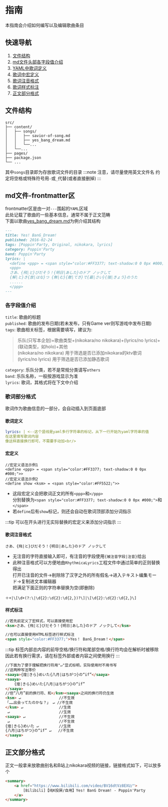 # 指南

本指南会介绍如何编写以及编辑歌曲条目
## 快速导航
1. [文件结构](#文件结构)
2. [md文件头部各字段值介绍](#各字段值介绍)
3. [YAML中歌词定义](#歌词定义)
4. [歌词中宏定义](#宏定义)
5. [歌词注音格式](#歌词注音格式)
6. [歌词样式标注](#样式标注)
7. [正文部分格式](#正文部分格式)

## 文件结构
    src/
    ├── content/
    │   ├── songs/
    │   │   ├── savior-of-song.md
    │   │   ├── yes_bang_dream.md
    │   │   └──...
    │   └──...
    ├── pages/
    ├── package.json
    └── ...

其中`songs`目录即为存放歌词文件的目录
:::note
注意，请尽量使用英文文件名
约定将空格或特殊符号用`-`或`_`代替(或者直接删掉)
:::

## md文件-frontmatter区
frontmatter区是由一对`---`围起的`YAML`区域  
此处记载了歌曲的一些基本信息，通常不属于正文范畴  
下面以歌曲[yes_bang_dream.md](/songs/yes_bang_dream/)为例介绍其结构
```markdown
---
title: Yes! BanG_Dream!
published: 2016-02-24
tags: [Poppin'Party, Original, nikokara, lyrics]
category: Poppin'Party
band: Poppin'Party
lyrics: |
  <define <ppp> = <span style="color:#FF3377; text-shadow:0 0 0px #000;">>
  <ppp>
  さあ、{飛|と}びだそう！{明日|あした}のドア ノックして
  {解|と}き{放|はな}つ {無|む}{敵|てき}で{最|さい}{強|きょう}のうた
  ......
  </ppp>
---


```
### 各字段值介绍
`title`: 歌曲的标题  
`published`: 歌曲的发布日期(若未发布，只有Game ver则写游戏中发布日期)
`tags`: 歌曲相关标签，根据需要填写，建议为:
> 乐队(只写本企划)+歌曲类型+(nikokara/no nikokara)+(lyrics/no lyrics)+(联动类型，如holo)+其他  
> (nikokara/no nikokara) 用于筛选是否已添加nikokara的ktv歌词  
> (lyrics/no lyrics) 用于筛选是否已添加静态歌词  

`category`: 乐队分类，若不是常规分类请写`others`  
`band`: 乐队名称，一般按游戏显示为准   
`lyrics`: 歌词，其格式将在下文中介绍 

### 歌词部分格式
歌词作为歌曲信息的一部分，会自动插入到页面底部
#### 歌词定义
```yaml
lyrics: | <--这个竖线是yaml多行字符串的标记，从下一行开始为yaml字符串的值
在这里填写歌词内容
像这样直接换行即可，不需要手动加<br/>
```
#### 宏定义
```
//宏定义语法示例1
<define <ppp> = <span style="color:#FF3377; text-shadow:0 0 0px #000;">>
//宏定义语法示例2
<define show <ksm> = <span style="color:#FF5522;">>
```
- 这段宏定义会把歌词正文的所有`<ppp>`和`</ppp>`    
分别替换为`<span style="color:#FF3377; text-shadow:0 0 0px #000;">`和`</span>`
- 若`define`后有`show`标记，则还会自动在歌词顶部添加分词指示

:::tip
可以在开头进行无实际替换的宏定义来添加分词指示
:::
#### 歌词注音格式
```
さあ、{飛|と}びだそう！{明日|あした}のドア ノックして
```
- 无注音的字符直接输入即可，有注音的字段使用`{被注音字段|注音}`给出
- 此种注音格式可以方便地由`RhythmicaLyrics`工程文件中通过简单的正则替换得出  
  打开已注音的文件->削除除了汉字之外的所有假名->进入テキスト编集モード->复制进文本编辑器  
  把满足下面正则的字符串替换为空(即删除)
```
＋+|\[\d+(?:\|\d{2}:\d{2}:\d{2,})?\]|\[\d{2}:\d{2}:\d{2,}\]
```
#### 样式标注
```html
//若先前定义了宏样式，可以直接使用宏
<ksm>さあ、{飛|と}びだそう！{明日|あした}のドア ノックして</ksm>

//也可以直接使用HTML标签进行样式标注
<span style="color:#FF3377;">Yes！ BanG_Dream！</span>
```
:::tip
标签内部总内容的前导空格/换行符和尾部空格/换行符均会在解析时被移除  
因此若有换行需求，请在标签外部或者内容之间使用换行
::: 
```html
//下面为了便于理解把换行符用"↵"显式标明，实际使用时不用书写
//这两种写法等价
<saaya>{煌|きら}めいた{八月|はちがつ}の“if”</saaya>
<saaya> 
    {煌|きら}めいた{八月|はちがつ}の“if” 
</saaya>
//但“八月”前的换行符、和</ksm><saaya>之间的换行符仍生效
<ksm> ↵                 //不生效
「……出会ってたのかな？」 ↵ //不生效
</ksm> ↵                //生效
 ↵                      //生效
<saaya> ↵               //不生效
 ↵                      //不生效
{煌|きら}めいた ↵         //生效
{八月|はちがつ}の“if” ↵   //不生效
</saaya>
```
   
## 正文部分格式
正文一般拿来放歌曲别名和B站上nikokara视频的链接，链接格式如下，可以放多个
```html
<summary>
    <a href="https://www.bilibili.com/video/BV16dtVz8EXU/">
        [Bilibili]【纯K投屏/自用】Yes! BanG Dream! - Poppin'Party
    </a>
</summary>
```